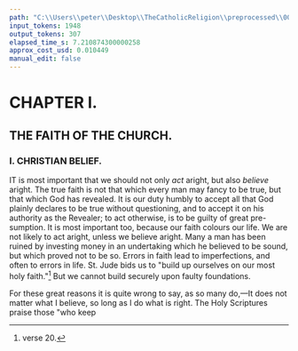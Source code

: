 ```yaml
---
path: "C:\\Users\\peter\\Desktop\\TheCatholicReligion\\preprocessed\\00154.jpg"
input_tokens: 1948
output_tokens: 307
elapsed_time_s: 7.210874300000258
approx_cost_usd: 0.010449
manual_edit: false
---
```

# CHAPTER I.

## THE FAITH OF THE CHURCH.

### I. CHRISTIAN BELIEF.

IT is most important that we should not only
*act* aright, but also *believe* aright. The true
faith is not that which every man may fancy to
be true, but that which God has revealed. It
is our duty humbly to accept all that God
plainly declares to be true without questioning,
and to accept it on his authority as the Revealer;
to act otherwise, is to be guilty of great pre-
sumption. It is most important too, because
our faith colours our life. We are not likely
to act aright, unless we believe aright. Many
a man has been ruined by investing money in
an undertaking which he believed to be sound,
but which proved not to be so. Errors in faith
lead to imperfections, and often to errors in life.
St. Jude bids us to "build up ourselves on
our most holy faith."[^1] But we cannot build
securely upon faulty foundations.

For these great reasons it is quite wrong to
say, as so many do,—It does not matter what
I believe, so long as I do what is right.
The Holy Scriptures praise those "who keep

[^1]: verse 20.